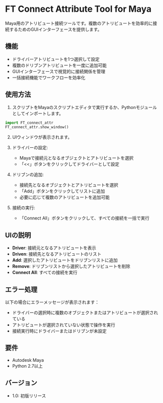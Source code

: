# FT Connect Attribute Tool for Maya

Maya用のアトリビュート接続ツールです。複数のアトリビュートを効率的に接続するためのGUIインターフェースを提供します。

## 機能

- ドライバーアトリビュートを1つ選択して設定
- 複数のドリブンアトリビュートを一度に追加可能
- GUIインターフェースで視覚的に接続関係を管理
- 一括接続機能でワークフローを効率化

## 使用方法

1. スクリプトをMayaのスクリプトエディタで実行するか、Pythonモジュールとしてインポートします。

```python
import FT_connect_attr
FT_connect_attr.show_window()
```

2. UIウィンドウが表示されます。

3. ドライバーの設定:
   - Mayaで接続元となるオブジェクトとアトリビュートを選択
   - 「<<」ボタンをクリックしてドライバーとして設定

4. ドリブンの追加:
   - 接続先となるオブジェクトとアトリビュートを選択
   - 「Add」ボタンをクリックしてリストに追加
   - 必要に応じて複数のアトリビュートを追加可能

5. 接続の実行:
   - 「Connect All」ボタンをクリックして、すべての接続を一括で実行

## UIの説明

- **Driver**: 接続元となるアトリビュートを表示
- **Driven**: 接続先となるアトリビュートのリスト
- **Add**: 選択したアトリビュートをドリブンリストに追加
- **Remove**: ドリブンリストから選択したアトリビュートを削除
- **Connect All**: すべての接続を実行

## エラー処理

以下の場合にエラーメッセージが表示されます：

- ドライバーの選択時に複数のオブジェクトまたはアトリビュートが選択されている
- アトリビュートが選択されていない状態で操作を実行
- 接続実行時にドライバーまたはドリブンが未設定

## 要件

- Autodesk Maya
- Python 2.7以上

## バージョン

- 1.0: 初版リリース